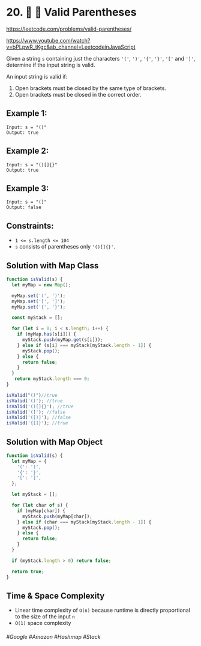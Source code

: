 # 20. 🔎 🌴 Valid Parentheses
https://leetcode.com/problems/valid-parentheses/

https://www.youtube.com/watch?v=bPLpwR_tKgc&ab_channel=LeetcodeinJavaScript

Given a string `s` containing just the characters `'('`, `')'`, `'{'`, `'}'`, `'['` and `']'`, determine if the input string is valid.

An input string is valid if:
1. Open brackets must be closed by the same type of brackets.
2. Open brackets must be closed in the correct order.
## Example 1:
````
Input: s = "()"
Output: true
````
## Example 2:
````
Input: s = "()[]{}"
Output: true
````
## Example 3:
````
Input: s = "(]"
Output: false
```` 
## Constraints:
- `1 <= s.length <= 104`
- `s` consists of parentheses only `'()[]{}'`.

## Solution with Map Class
````js
function isValid(s) {
  let myMap = new Map();

  myMap.set('(', ')');
  myMap.set('[', ']');
  myMap.set('{', '}');

  const myStack = [];

  for (let i = 0; i < s.length; i++) {
    if (myMap.has(s[i])) {
      myStack.push(myMap.get(s[i]));
    } else if (s[i] === myStack[myStack.length - 1]) {
      myStack.pop();
    } else {
      return false;
    }
  }
   return myStack.length === 0;
}

isValid("()")//true
isValid('()'); //true
isValid('()[]{}'); //true
isValid('(]'); //false
isValid('([)]'); //false
isValid('{[]}'); //true
````
## Solution with Map Object
````js
function isValid(s) {
  let myMap = {
    '(': ')',
    '{': '}',
    '[': ']',
  };

  let myStack = [];

  for (let char of s) {
    if (myMap[char]) {
      myStack.push(myMap[char]);
    } else if (char === myStack[myStack.length - 1]) {
      myStack.pop();
    } else {
      return false;
    }
  }

  if (myStack.length > 0) return false;

  return true;
}
````
## Time & Space Complexity
- Linear time complexity of `O(n)` because runtime is directly proportional to the size of the input `n`
- `O(1)` space complexity
###### #Google #Amazon #Hashmap #Stack 
